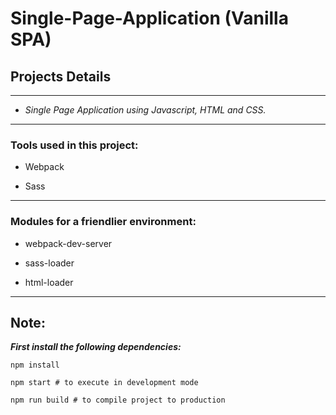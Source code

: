 # Single-Page-Application (Vanilla SPA)
## Projects Details 

- - -

 - *Single Page Application using Javascript, HTML and CSS.*
 
- - -

### Tools used in this project:

- Webpack

- Sass

- - -

### Modules for a friendlier environment:

- webpack-dev-server

- sass-loader

- html-loader

- - -

## Note:


***First install the following dependencies:***

~~~
npm install

npm start # to execute in development mode

npm run build # to compile project to production

~~~

